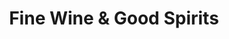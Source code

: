---
title: "Fine Wine & Good Spirits"
url: /bethlehem/fine-wine-and-good-spirits-schoenersville-road/
shop: alcohol
---